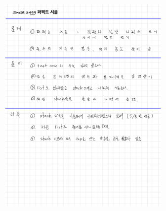 ![DFE9FEF8-9261-4CE0-90E9-D28F5F73A13E.jpeg](README_assets/750bc7afa3ffa85e707bf849987604f9a8b1d836.jpeg)


